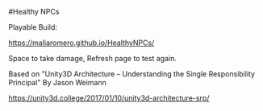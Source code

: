 #Healthy NPCs

Playable Build:

https://maliaromero.github.io/HealthyNPCs/

Space to take damage, Refresh page to test again.

Based on "Unity3D Architecture – Understanding the Single Responsibility Principal" By Jason Weimann

https://unity3d.college/2017/01/10/unity3d-architecture-srp/
